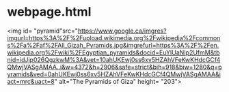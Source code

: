 # webpage.html

 <img id= "pyramid"src="https://www.google.ca/imgres?imgurl=https%3A%2F%2Fupload.wikimedia.org%2Fwikipedia%2Fcommons%2Fa%2Faf%2FAll_Gizah_Pyramids.jpg&imgrefurl=https%3A%2F%2Fen.wikipedia.org%2Fwiki%2FEgyptian_pyramids&docid=EuYIUaNIp2UfmM&tbnid=idJjp026QgzkwM%3A&vet=10ahUKEwj0ss6xv5HZAhVFeKwKHdcGCf4QMwjVASgAMAA..i&w=4372&h=2906&safe=strict&bih=918&biw=1280&q=pyramids&ved=0ahUKEwj0ss6xv5HZAhVFeKwKHdcGCf4QMwjVASgAMAA&iact=mrc&uact=8" alt="The Pyramids of Giza"
                                                height= "203">
